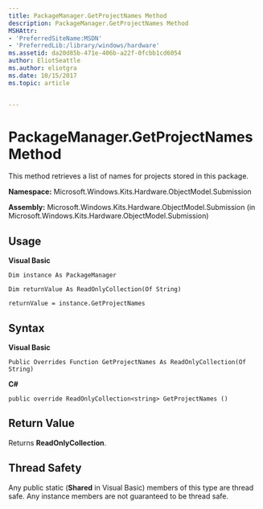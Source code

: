 ```yaml
---
title: PackageManager.GetProjectNames Method
description: PackageManager.GetProjectNames Method
MSHAttr:
- 'PreferredSiteName:MSDN'
- 'PreferredLib:/library/windows/hardware'
ms.assetid: da20d85b-471e-406b-a22f-0fcbb1cd6054
author: EliotSeattle
ms.author: eliotgra
ms.date: 10/15/2017
ms.topic: article


---
```


# PackageManager.GetProjectNames Method


This method retrieves a list of names for projects stored in this package.

**Namespace:** Microsoft.Windows.Kits.Hardware.ObjectModel.Submission

**Assembly:** Microsoft.Windows.Kits.Hardware.ObjectModel.Submission (in Microsoft.Windows.Kits.Hardware.ObjectModel.Submission)

## <span id="Usage"></span><span id="usage"></span><span id="USAGE"></span>Usage


**Visual Basic**

`Dim instance As PackageManager`

`Dim returnValue As ReadOnlyCollection(Of String)`

`returnValue = instance.GetProjectNames`

## <span id="Syntax"></span><span id="syntax"></span><span id="SYNTAX"></span>Syntax


**Visual Basic**

`Public Overrides Function GetProjectNames As ReadOnlyCollection(Of String)`

**C#**

`public override ReadOnlyCollection<string> GetProjectNames ()`

## <span id="Return_Value"></span><span id="return_value"></span><span id="RETURN_VALUE"></span>Return Value


Returns **ReadOnlyCollection**.

## <span id="Thread_Safety"></span><span id="thread_safety"></span><span id="THREAD_SAFETY"></span>Thread Safety


Any public static (**Shared** in Visual Basic) members of this type are thread safe. Any instance members are not guaranteed to be thread safe.

 

 






